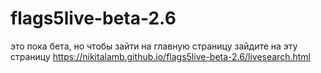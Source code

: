 # flags5live-beta-2.6
это пока бета, но чтобы зайти на главную страницу
зайдите на эту страницу https://nikitalamb.github.io/flags5live-beta-2.6/livesearch.html

